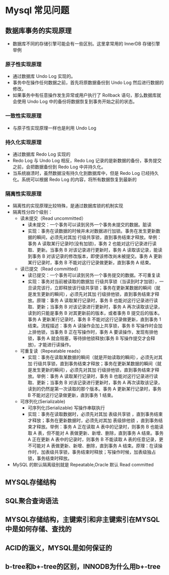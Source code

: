 # Mysql 常见问题
## 数据库事务的实现原理
* 数据库不同的存储引擎可能会有一些区别。这里拿常用的 InnerDB 存储引擎举例
### 原子性实现原理
* 通过数据库 Undo Log 实现的。
* 事务中在操作任何数据之前，首先将原数据备份到 Undo Log 然后进行数据的修改。
* 如果事务中有任意操作发生异常或用户执行了 Rollback 语句，那么数据库就会使用 Undo Log 中的备份将数据恢复到事务开始之前的状态。

### 一致性实现原理
* 与原子性实现原理一样也是利用 Undo Log

### 持久化实现原理
* 通过数据库 Redo Log 实现的
* Redo Log 与 Undo Log 相反，Redo Log 记录的是新数据的备份，事务提交之前，会把数据备份到 Redo Log 中并持久化。
* 当系统崩溃时，虽然数据没有持久化到数据库中，但是 Redo Log 已经持久化。系统可以根据 Redo Log 的内容，将所有数据恢复到最新的

### 隔离性实现原理
* 隔离性的实现原理比较特殊，是通过数据库锁的机制实现
* 隔离性分四个级别：
    * 读未提交（Read uncommitted）
        * 读未提交：一个事务可以读到另外一个事务未提交的数据。脏读
        * 实现：事务在读数据的时候并未对数据进行加锁。事务在发生更新数据的瞬间，必须先对其加 行级共享锁，直到事务结束才释放。举例：事务 A 读取某行记录时(没有加锁)，事务 2 也能对这行记录进行读取、更新。当事务 B 对该记录进行更新时，事务 A 读取该记录，能读到事务 B 对该记录的修改版本，即使该修改尚未被提交。事务 A 更新某行记录时，事务 B 不能对这行记录做更新，直到事务 A 结束。
    * 读已提交（Read committed）
        * 读已提交：一个事务可以读到另外一个事务提交的数据。不可重复读
        * 实现：事务对当前被读取的数据加 行级共享锁（当读到时才加锁），一旦读完该行，立即释放该行级共享锁；事务在更新某数据的瞬间（就是发生更新的瞬间），必须先对其加 行级排他锁，直到事务结束才释放。原理：事务 A 读取某行记录时，事务 B 也能对这行记录进行读取、更新；当事务 B 对该记录进行更新时，事务 A 再次读取该记录，读到的只能是事务 B 对其更新前的版本，或者事务 B 提交后的版本。事务 A 更新某行记录时，事务 B 不能对这行记录做更新，直到事务 1 结束。流程描述：事务 A 读操作会加上共享锁，事务 B 写操作时会加上排他锁，当事务 B 正在写操作时，事务 A 要读操作，发现有排他锁，事务 A 就会阻塞，等待排他锁释放(事务 B 写操作提交才会释放)，才能进行读操作。
    * 可重复读（Repeatable reads）
        * 实现：事务在读取某数据的瞬间（就是开始读取的瞬间），必须先对其加 行级共享锁，直到事务结束才释放；事务在更新某数据的瞬间（就是发生更新的瞬间），必须先对其加 行级排他锁，直到事务结束才释放。举例：事务 A 读取某行记录时，事务 B 也能对这行记录进行读取、更新；当事务 B 对该记录进行更新时，事务 A 再次读取该记录，读到的仍然是第一次读取的那个版本。事务 A 更新某行记录时，事务 B 不能对这行记录做更新，直到事务 1 结束。
    * 可序列化(Serializable) 
        * 可序列化(Serializable) 写操作串联执行
        * 实现：事务在读取数据时，必须先对其加 表级共享锁 ，直到事务结束才释放；事务在更新数据时，必须先对其加 表级排他锁 ，直到事务结束才释放。举例：事务 A 正在读取 A 表中的记录时，则事务 B 也能读取 A 表，但不能对 A 表做更新、新增、删除，直到事务 A 结束。事务 A 正在更新 A 表中的记录时，则事务 B 不能读取 A 表的任意记录，更不可能对 A 表做更新、新增、删除，直到事务 A 结束。原理：在读操作时，加表级共享锁，事务结束时释放；写操作时候，加表级独占锁，事务结束时释放。
* MySQL 的默认隔离级别就是 Repeatable,Oracle 默认 Read committed

## MYSQL存储结构
## SQL聚合查询语法
## MYSQL存储结构，主键索引和非主键索引在MYSQL中是如何存储、查找的
## ACID的涵义，MYSQL是如何保证的
## b-tree和b+-tree的区别，INNODB为什么用b+-tree